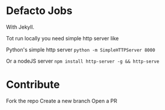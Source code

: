 # Defacto Jobs

With Jekyll.

Tot run locally you need simple http server like 

Python's simple http server
`python -m SimpleHTTPServer 8000`

Or a nodeJS server
`npm install http-server -g && http-serve`

# Contribute

Fork the repo
Create a new branch
Open a PR


